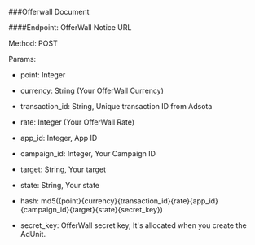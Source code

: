 ###Offerwall Document

####Endpoint: OfferWall Notice URL

Method: POST

Params:

* point: Integer

* currency: String (Your OfferWall Currency)

* transaction_id: String, Unique transaction ID from Adsota

* rate: Integer (Your OfferWall Rate)


* app_id: Integer, App ID

* campaign_id: Integer, Your Campaign ID

* target: String, Your target

* state: String, Your state

* hash: md5({point}{currency}{transaction_id}{rate}{app_id}{campaign_id}{target}{state}{secret_key})

* secret_key: OfferWall secret key, It's allocated when you create the AdUnit.